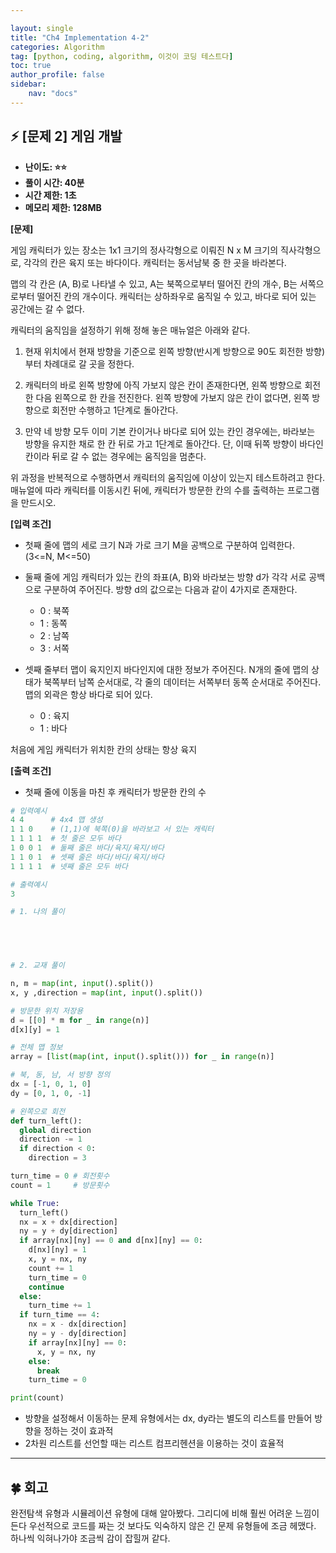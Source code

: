 ```yaml
---

layout: single
title: "Ch4 Implementation 4-2"
categories: Algorithm
tag: [python, coding, algorithm, 이것이 코딩 테스트다]
toc: true
author_profile: false
sidebar:
    nav: "docs"
---
```



## ⚡ [문제 2] 게임 개발

* **난이도: ⭐⭐** 
* **풀이 시간: 40분**
* **시간 제한: 1초**
* **메모리 제한: 128MB**

**[문제]**

게임 캐릭터가 있는 장소는 1x1 크기의 정사각형으로 이뤄진 N x M 크기의 직사각형으로, 각각의 칸은 육지 또는 바다이다. 캐릭터는 동서남북 중 한 곳을 바라본다.

맵의 각 칸은 (A, B)로 나타낼 수 있고, A는 북쪽으로부터 떨어진 칸의 개수, B는 서쪽으로부터 떨어진 칸의 개수이다. 캐릭터는 상하좌우로 움직일 수 있고, 바다로 되어 있는 공간에는 갈 수 없다.

캐릭터의 움직임을 설정하기 위해 정해 놓은 매뉴얼은 아래와 같다.

1. 현재 위치에서 현재 방향을 기준으로 왼쪽 방향(반시계 방향으로 90도 회전한 방향)부터 차례대로 갈 곳을 정한다.

2. 캐릭터의 바로 왼쪽 방향에 아직 가보지 않은 칸이 존재한다면, 왼쪽 방향으로 회전한 다음 왼쪽으로 한 칸을 전진한다. 왼쪽 방향에 가보지 않은 칸이 없다면, 왼쪽 방향으로 회전만 수행하고 1단계로 돌아간다.

3. 만약 네 방향 모두 이미 기본 칸이거나 바다로 되어 있는 칸인 경우에는, 바라보는 방향을 유지한 채로 한 칸 뒤로 가고 1단계로 돌아간다. 단, 이때 뒤쪽 방향이 바다인 칸이라 뒤로 갈 수 없는 경우에는 움직임을 멈춘다.


위 과정을 반복적으로 수행하면서 캐릭터의 움직임에 이상이 있는지 테스트하려고 한다. 매뉴얼에 따라 캐릭터를 이동시킨 뒤에, 캐릭터가 방문한 칸의 수를 출력하는 프로그램을 만드시오.


**[입력 조건]**

* 첫째 줄에 맵의 세로 크기 N과 가로 크기 M을 공백으로 구분하여 입력한다. (3<=N, M<=50)

* 둘째 줄에 게임 캐릭터가 있는 칸의 좌표(A, B)와 바라보는 방향 d가 각각 서로 공백으로 구분하여 주어진다. 방향 d의 값으로는 다음과 같이 4가지로 존재한다.

  * 0 : 북쪽
  * 1 : 동쪽
  * 2 : 남쪽
  * 3 : 서쪽
* 셋째 줄부터 맵이 육지인지 바다인지에 대한 정보가 주어진다. N개의 줄에 맵의 상태가 북쪽부터 남쪽 순서대로, 각 줄의 데이터는 서쪽부터 동쪽 순서대로 주어진다. 맵의 외곽은 항상 바다로 되어 있다.

  * 0 : 육지
  * 1 : 바다

처음에 게임 캐릭터가 위치한 칸의 상태는 항상 육지


**[출력 조건]**

* 첫째 줄에 이동을 마친 후 캐릭터가 방문한 칸의 수

```python
# 입력예시
4 4      # 4x4 맵 생성
1 1 0    # (1,1)에 북쪽(0)을 바라보고 서 있는 캐릭터
1 1 1 1  # 첫 줄은 모두 바다
1 0 0 1  # 둘째 줄은 바다/육지/육지/바다
1 1 0 1  # 셋째 줄은 바다/바다/육지/바다
1 1 1 1  # 넷째 줄은 모두 바다

# 출력예시
3
```


```python
# 1. 나의 풀이


  


# 2. 교재 풀이

n, m = map(int, input().split())
x, y ,direction = map(int, input().split())

# 방문한 위치 저장용 
d = [[0] * m for _ in range(n)]
d[x][y] = 1

# 전체 맵 정보
array = [list(map(int, input().split())) for _ in range(n)]

# 북, 동, 남, 서 방향 정의
dx = [-1, 0, 1, 0]
dy = [0, 1, 0, -1]

# 왼쪽으로 회전
def turn_left():
  global direction
  direction -= 1
  if direction < 0:
    direction = 3

turn_time = 0 # 회전횟수
count = 1     # 방문횟수

while True:
  turn_left()
  nx = x + dx[direction]
  ny = y + dy[direction]
  if array[nx][ny] == 0 and d[nx][ny] == 0:
    d[nx][ny] = 1
    x, y = nx, ny
    count += 1
    turn_time = 0
    continue
  else:
    turn_time += 1
  if turn_time == 4:
    nx = x - dx[direction]
    ny = y - dy[direction]
    if array[nx][ny] == 0:
      x, y = nx, ny
    else:
      break
    turn_time = 0

print(count)

```

 * 방향을 설정해서 이동하는 문제 유형에서는 dx, dy라는 별도의 리스트를 만들어 방향을 정하는 것이 효과적
 * 2차원 리스트를 선언할 때는 리스트 컴프리헨션을 이용하는 것이 효율적
  
---


## **🍀** 회고
완전탐색 유형과 시뮬레이션 유형에 대해 알아봤다. 그리디에 비해 훨씬 어려운 느낌이 든다 우선적으로 코드를 짜는 것 보다도 익숙하지 않은 긴 문제 유형들에 조금 헤맸다. 하나씩 익혀나가야 조금씩 감이 잡힐꺼 같다.
